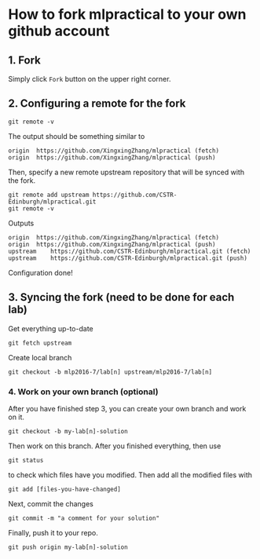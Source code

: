 # How to fork mlpractical to your own github account

## 1. Fork 
Simply click `Fork` button on the upper right corner.

## 2. Configuring a remote for the fork
```
git remote -v
```
The output should be something similar to
```
origin	https://github.com/XingxingZhang/mlpractical (fetch)
origin	https://github.com/XingxingZhang/mlpractical (push)
```
Then, specify a new remote upstream repository that will be synced with the fork.
```
git remote add upstream https://github.com/CSTR-Edinburgh/mlpractical.git
git remote -v
```
Outputs
```
origin	https://github.com/XingxingZhang/mlpractical (fetch)
origin	https://github.com/XingxingZhang/mlpractical (push)
upstream	https://github.com/CSTR-Edinburgh/mlpractical.git (fetch)
upstream	https://github.com/CSTR-Edinburgh/mlpractical.git (push)
```
Configuration done!

## 3. Syncing the fork (need to be done for each lab)
Get everything up-to-date
```
git fetch upstream
```
Create local branch
```
git checkout -b mlp2016-7/lab[n] upstream/mlp2016-7/lab[n]
```

### 4. Work on your own branch (optional)
After you have finished step 3, you can create your own branch and work on it.
```
git checkout -b my-lab[n]-solution
```
Then work on this branch. After you finished everything, then use
```
git status
```
to check which files have you modified. Then add all the modified files with
```
git add [files-you-have-changed]
```
Next, commit the changes
```
git commit -m "a comment for your solution"
```
Finally, push it to your repo.
```
git push origin my-lab[n]-solution
```



